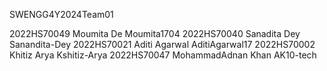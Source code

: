 SWENGG4Y2024Team01

2022HS70049	Moumita De	Moumita1704
2022HS70040	Sanadita Dey 	Sanandita-Dey
2022HS70021	Aditi Agarwal	AditiAgarwal17
2022HS70002	Khitiz Arya	Kshitiz-Arya
2022HS70047	MohammadAdnan Khan 	AK10-tech
